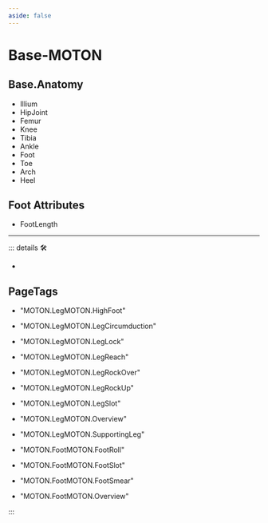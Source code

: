 ```yaml
---
aside: false
---
```

# Base-MOTON

## Base.Anatomy

- Illium
- HipJoint
- Femur
- Knee
- Tibia
- Ankle
- Foot
- Toe
- Arch
- Heel

## Foot Attributes

- FootLength

---

<!-- =================================================== -->
<!-- =================================================== -->
<!-- =================================================== -->
<!-- =================================================== -->
<!-- =================================================== -->
::: details 🛠

-

<h2>PageTags</h2>

- "MOTON.LegMOTON.HighFoot"
- "MOTON.LegMOTON.LegCircumduction"
- "MOTON.LegMOTON.LegLock"
- "MOTON.LegMOTON.LegReach"
- "MOTON.LegMOTON.LegRockOver"
- "MOTON.LegMOTON.LegRockUp"
- "MOTON.LegMOTON.LegSlot"
- "MOTON.LegMOTON.Overview"
- "MOTON.LegMOTON.SupportingLeg"

- "MOTON.FootMOTON.FootRoll"
- "MOTON.FootMOTON.FootSlot"
- "MOTON.FootMOTON.FootSmear"
- "MOTON.FootMOTON.Overview"

:::

